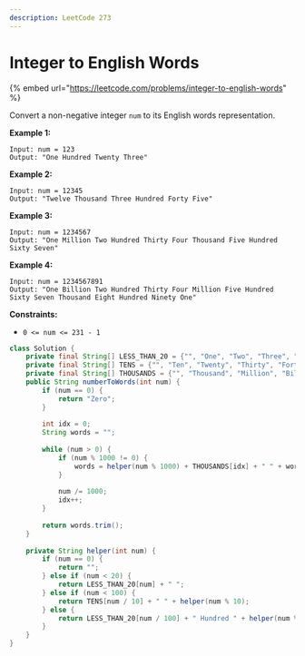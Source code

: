 ```yaml
---
description: LeetCode 273
---
```


# Integer to English Words

{% embed url="https://leetcode.com/problems/integer-to-english-words" %}



Convert a non-negative integer `num` to its English words representation.

&#x20;

**Example 1:**

```
Input: num = 123
Output: "One Hundred Twenty Three"
```

**Example 2:**

```
Input: num = 12345
Output: "Twelve Thousand Three Hundred Forty Five"
```

**Example 3:**

```
Input: num = 1234567
Output: "One Million Two Hundred Thirty Four Thousand Five Hundred Sixty Seven"
```

**Example 4:**

```
Input: num = 1234567891
Output: "One Billion Two Hundred Thirty Four Million Five Hundred Sixty Seven Thousand Eight Hundred Ninety One"
```

&#x20;

**Constraints:**

* `0 <= num <= 231 - 1`

```java
class Solution {
    private final String[] LESS_THAN_20 = {"", "One", "Two", "Three", "Four", "Five", "Six", "Seven", "Eight", "Nine", "Ten", "Eleven", "Twelve", "Thirteen", "Fourteen", "Fifteen", "Sixteen", "Seventeen", "Eighteen", "Nineteen"};
    private final String[] TENS = {"", "Ten", "Twenty", "Thirty", "Forty", "Fifty", "Sixty", "Seventy", "Eighty", "Ninety"};
    private final String[] THOUSANDS = {"", "Thousand", "Million", "Billion"};
    public String numberToWords(int num) {
        if (num == 0) {
            return "Zero";
        }
        
        int idx = 0;
        String words = "";
        
        while (num > 0) {
            if (num % 1000 != 0) {
                words = helper(num % 1000) + THOUSANDS[idx] + " " + words;
            }
            
            num /= 1000;
            idx++;
        }
        
        return words.trim();
    }
    
    private String helper(int num) {
        if (num == 0) {
            return "";
        } else if (num < 20) {
            return LESS_THAN_20[num] + " ";
        } else if (num < 100) {
            return TENS[num / 10] + " " + helper(num % 10);
        } else {
            return LESS_THAN_20[num / 100] + " Hundred " + helper(num % 100);
        }
    }
}
```
